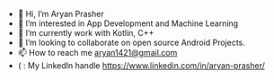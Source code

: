 - 👋 Hi, I’m Aryan Prasher
- 👀 I’m interested in App Development and Machine Learning
- 🌱 I’m currently work with Kotlin, C++
- 💞️ I’m looking to collaborate on open source Android Projects.
- 📫 How to reach me aryan1421@gmail.com
- ( : My LinkedIn handle https://www.linkedin.com/in/aryan-prasher/
<!---
prasher1421/prasher1421 is a ✨ special ✨ repository because its `README.md` (this file) appears on your GitHub profile.
You can click the Preview link to take a look at your changes.
--->
